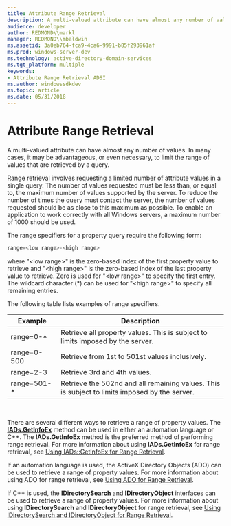 ```yaml
---
title: Attribute Range Retrieval
description: A multi-valued attribute can have almost any number of values. In many cases, it may be advantageous, or even necessary, to limit the range of values that are retrieved by a query.
audience: developer
author: REDMOND\\markl
manager: REDMOND\\mbaldwin
ms.assetid: 3a0eb764-fca9-4ca6-9991-b85f293961af
ms.prod: windows-server-dev
ms.technology: active-directory-domain-services
ms.tgt_platform: multiple
keywords:
- Attribute Range Retrieval ADSI
ms.author: windowssdkdev
ms.topic: article
ms.date: 05/31/2018
---
```


# Attribute Range Retrieval

A multi-valued attribute can have almost any number of values. In many cases, it may be advantageous, or even necessary, to limit the range of values that are retrieved by a query.

Range retrieval involves requesting a limited number of attribute values in a single query. The number of values requested must be less than, or equal to, the maximum number of values supported by the server. To reduce the number of times the query must contact the server, the number of values requested should be as close to this maximum as possible. To enable an application to work correctly with all Windows servers, a maximum number of 1000 should be used.

The range specifiers for a property query require the following form:


```C++
range=<low range>-<high range>
```



where "&lt;low range&gt;" is the zero-based index of the first property value to retrieve and "&lt;high range&gt;" is the zero-based index of the last property value to retrieve. Zero is used for "&lt;low range&gt;" to specify the first entry. The wildcard character (\*) can be used for "&lt;high range&gt;" to specify all remaining entries.

The following table lists examples of range specifiers.



| Example      | Description                                                                                   |
|--------------|-----------------------------------------------------------------------------------------------|
| range=0-\*   | Retrieve all property values. This is subject to limits imposed by the server.                |
| range=0-500  | Retrieve from 1st to 501st values inclusively.                                                |
| range=2-3    | Retrieve 3rd and 4th values.                                                                  |
| range=501-\* | Retrieve the 502nd and all remaining values. This is subject to limits imposed by the server. |



 

There are several different ways to retrieve a range of property values. The [**IADs.GetInfoEx**](/windows/desktop/api/Iads/nf-iads-iads-getinfoex) method can be used in either an automation language or C++. The **IADs.GetInfoEx** method is the preferred method of performing range retrieval. For more information about using **IADs.GetInfoEx** for range retrieval, see [Using IADs::GetInfoEx for Range Retrieval](using-iads--getinfoex-for-range-retrieval.md).

If an automation language is used, the ActiveX Directory Objects (ADO) can be used to retrieve a range of property values. For more information about using ADO for range retrieval, see [Using ADO for Range Retrieval](using-ado-for-range-retrieval.md).

If C++ is used, the [**IDirectorySearch**](/windows/desktop/api/Iads/nn-iads-idirectorysearch) and [**IDirectoryObject**](/windows/desktop/api/Iads/nn-iads-idirectoryobject) interfaces can be used to retrieve a range of property values. For more information about using **IDirectorySearch** and **IDirectoryObject** for range retrieval, see [Using IDirectorySearch and IDirectoryObject for Range Retrieval](using-idirectorysearch-and-idirectoryobject-for-range-retrieval.md).

 

 





